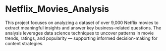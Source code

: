 # Netflix_Movies_Analysis
This project focuses on analyzing a dataset of over 9,000 Netflix movies to extract meaningful insights and answer key business-related questions. The analysis leverages data science techniques to uncover patterns in movie trends, ratings, and popularity — supporting informed decision-making for content strategies.
